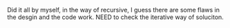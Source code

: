 Did it all by myself, in the way of recursive, I guess there are some flaws in the desgin and the code work.
NEED to check the iterative way of soluciton.
